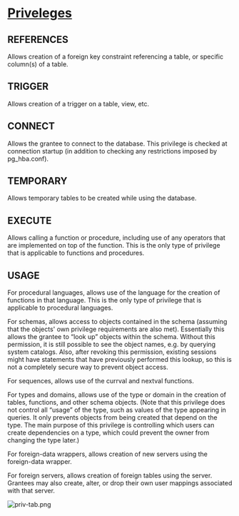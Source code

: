 # [Priveleges](https://www.postgresql.org/docs/12/ddl-priv.html)

## REFERENCES
Allows creation of a foreign key constraint referencing a table, or specific column(s) of a table.

## TRIGGER
Allows creation of a trigger on a table, view, etc.

## CONNECT
Allows the grantee to connect to the database. This privilege is checked at connection startup (in addition to checking any restrictions imposed by pg_hba.conf).

## TEMPORARY
Allows temporary tables to be created while using the database.

## EXECUTE
Allows calling a function or procedure, including use of any operators that are implemented on top of the function. This is the only type of privilege that is applicable to functions and procedures.

## USAGE
For procedural languages, allows use of the language for the creation of functions in that language. This is the only type of privilege that is applicable to procedural languages.

For schemas, allows access to objects contained in the schema (assuming that the objects' own privilege requirements are also met). Essentially this allows the grantee to “look up” objects within the schema. Without this permission, it is still possible to see the object names, e.g. by querying system catalogs. Also, after revoking this permission, existing sessions might have statements that have previously performed this lookup, so this is not a completely secure way to prevent object access.

For sequences, allows use of the currval and nextval functions.

For types and domains, allows use of the type or domain in the creation of tables, functions, and other schema objects. (Note that this privilege does not control all “usage” of the type, such as values of the type appearing in queries. It only prevents objects from being created that depend on the type. The main purpose of this privilege is controlling which users can create dependencies on a type, which could prevent the owner from changing the type later.)

For foreign-data wrappers, allows creation of new servers using the foreign-data wrapper.

For foreign servers, allows creation of foreign tables using the server. Grantees may also create, alter, or drop their own user mappings associated with that server.

![priv-tab.png](priv-tab.png)
